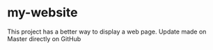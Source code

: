 # my-website
This project has a better way to display a web page.
Update made on Master directly on GitHub
